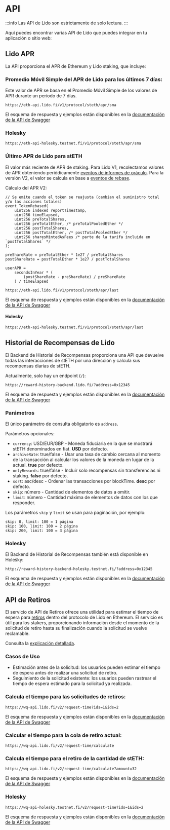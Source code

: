 # API

:::info
Las API de Lido son estrictamente de solo lectura.
:::

Aquí puedes encontrar varias API de Lido que puedes integrar en tu aplicación o sitio web:

## Lido APR

La API proporciona el APR de Ethereum y Lido staking, que incluye:

### Promedio Móvil Simple del APR de Lido para los últimos 7 días:

Este valor de APR se basa en el Promedio Móvil Simple de los valores de APR durante un período de 7 días.

```
https://eth-api.lido.fi/v1/protocol/steth/apr/sma
```

El esquema de respuesta y ejemplos están disponibles en la [documentación de la API de Swagger](https://eth-api.lido.fi/api/#/APR%20for%20Eth%20and%20stEth/ProtocolController_findSmaAPRforSTETH)

### Holesky

```
https://eth-api-holesky.testnet.fi/v1/protocol/steth/apr/sma
```

### Último APR de Lido para stETH

El valor más reciente de APR de staking. Para Lido V1, recolectamos valores de APR obteniendo periódicamente [eventos de informes de oráculo](/docs/contracts/legacy-oracle.md#posttotalshares). Para la versión V2, el valor se calcula en base a [eventos de rebase](https://github.com/lidofinance/lido-dao/blob/e45c4d6/contracts/0.4.24/Lido.sol#L232).

Cálculo del APR V2:

```
// Se emite cuando el token se reajusta (cambian el suministro total y/o las acciones totales)
event TokenRebased(
    uint256 indexed reportTimestamp,
    uint256 timeElapsed,
    uint256 preTotalShares,
    uint256 preTotalEther, /* preTotalPooledEther */
    uint256 postTotalShares,
    uint256 postTotalEther, /* postTotalPooledEther */
    uint256 sharesMintedAsFees /* parte de la tarifa incluida en `postTotalShares` */
);

preShareRate = preTotalEther * 1e27 / preTotalShares
postShareRate = postTotalEther * 1e27 / postTotalShares

userAPR =
    secondsInYear * (
        (postShareRate - preShareRate) / preShareRate
    ) / timeElapsed
```

```
https://eth-api.lido.fi/v1/protocol/steth/apr/last
```

El esquema de respuesta y ejemplos están disponibles en la [documentación de la API de Swagger](https://eth-api.lido.fi/api/static/index.html#/APR%20for%20Eth%20and%20stEth/ProtocolController_findLastAPRforSTETH)

#### Holesky

```
https://eth-api-holesky.testnet.fi/v1/protocol/steth/apr/last
```

## Historial de Recompensas de Lido

El Backend de Historial de Recompensas proporciona una API que devuelve todas las interacciones de stETH por una dirección y calcula sus recompensas diarias de stETH.

Actualmente, solo hay un endpoint (`/`):

```
https://reward-history-backend.lido.fi/?address=0x12345
```

El esquema de respuesta y ejemplos están disponibles en la [documentación de la API de Swagger](https://reward-history-backend.lido.fi/api)

### Parámetros

El único parámetro de consulta obligatorio es `address`.

Parámetros opcionales:

- `currency`: USD/EUR/GBP - Moneda fiduciaria en la que se mostrará stETH denominados en fiat. **USD** por defecto.
- `archiveRate`: true/false - Usar una tasa de cambio cercana al momento de la transacción al calcular los valores de la moneda en lugar de la actual. **true** por defecto.
- `onlyRewards`: true/false - Incluir solo recompensas sin transferencias ni staking. **false** por defecto.
- `sort`: asc/desc - Ordenar las transacciones por blockTime. **desc** por defecto.
- `skip`: número - Cantidad de elementos de datos a omitir.
- `limit`: número - Cantidad máxima de elementos de datos con los que responder.

Los parámetros `skip` y `limit` se usan para paginación, por ejemplo:

```
skip: 0, limit: 100 = 1 página
skip: 100, limit: 100 = 2 página
skip: 200, limit: 100 = 3 página
```

### Holesky

El Backend de Historial de Recompensas también está disponible en Holešky:

```
http://reward-history-backend-holesky.testnet.fi/?address=0x12345
```

El esquema de respuesta y ejemplos están disponibles en la [documentación de la API de Swagger](https://reward-history-backend-holesky.testnet.fi/api)

## API de Retiros

El servicio de API de Retiros ofrece una utilidad para estimar el tiempo de espera para [retiros](https://docs.lido.fi/contracts/withdrawal-queue-erc721) dentro del protocolo de Lido en Ethereum.
El servicio es útil para los stakers, proporcionando información desde el momento de la solicitud de retiro hasta su finalización cuando la solicitud se vuelve reclamable.

Consulta la [explicación detallada](https://github.com/lidofinance/withdrawals-api/blob/develop/how-estimation-works.md).

### Casos de Uso
- Estimación antes de la solicitud: los usuarios pueden estimar el tiempo de espera antes de realizar una solicitud de retiro.
- Seguimiento de la solicitud existente: los usuarios pueden rastrear el tiempo de espera estimado para la solicitud ya realizada.

### Calcula el tiempo para las solicitudes de retiros:
```
https://wq-api.lido.fi/v2/request-time?ids=1&ids=2
```

El esquema de respuesta y ejemplos están disponibles en la [documentación de la API de Swagger](https://wq-api.lido.fi/api#/Request%20Time/RequestTimeController_requestsTime)

### Calcular el tiempo para la cola de retiro actual:
```
https://wq-api.lido.fi/v2/request-time/calculate
```

### Calcula el tiempo para el retiro de la cantidad de stETH:
```
https://wq-api.lido.fi/v2/request-time/calculate?amount=32
```

El esquema de respuesta y ejemplos están disponibles en la [documentación de la API de Swagger](https://wq-api.lido.fi/api#/Request%20Time/RequestTimeController_calculateTime)

### Holesky

```
https://wq-api-holesky.testnet.fi/v2/request-time?ids=1&ids=2
```
El esquema de respuesta y ejemplos están disponibles en la [documentación de la API de Swagger](https://wq-api-holesky.testnet.fi/api#/Request%20Time/RequestTimeController_requestsTime)
